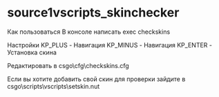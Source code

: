 # source1vscripts_skinchecker
Как пользоваться
В консоле написать exec checkskins

Настройки
KP_PLUS - Навигация 
KP_MINUS - Навигация 
KP_ENTER - Установка скина

Редактировать в csgo\cfg\checkskins.cfg 

Если вы хотите добавить свой скин 
для проверки зайдите в csgo\scripts\vscripts\setskin.nut

